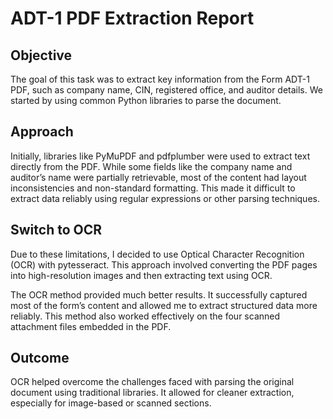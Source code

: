 # ADT-1 PDF Extraction Report

## Objective  
The goal of this task was to extract key information from the Form ADT-1 PDF, such as company name, CIN, registered office, and auditor details. We started by using common Python libraries to parse the document.

## Approach  
Initially, libraries like PyMuPDF and pdfplumber were used to extract text directly from the PDF. While some fields like the company name and auditor’s name were partially retrievable, most of the content had layout inconsistencies and non-standard formatting. This made it difficult to extract data reliably using regular expressions or other parsing techniques.

## Switch to OCR  
Due to these limitations, I decided to use Optical Character Recognition (OCR) with pytesseract. This approach involved converting the PDF pages into high-resolution images and then extracting text using OCR.

The OCR method provided much better results. It successfully captured most of the form’s content and allowed me to extract structured data more reliably. This method also worked effectively on the four scanned attachment files embedded in the PDF.

## Outcome  
OCR helped overcome the challenges faced with parsing the original document using traditional libraries. It allowed for cleaner extraction, especially for image-based or scanned sections.
